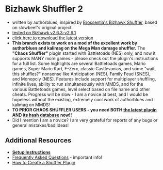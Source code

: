 # Bizhawk Shuffler 2
* written by authorblues, inspired by [Brossentia's Bizhawk Shuffler](https://github.com/brossentia/BizHawk-Shuffler), based on slowbeef's original project
* [tested on Bizhawk v2.6.3-v2.9.1](https://github.com/TASVideos/BizHawk/releases/)  
* [click here to download the latest version](https://github.com/authorblues/bizhawk-shuffler-2/archive/refs/heads/main.zip)
* **This branch exists to work on a mod of the excellent work by authorblues and kalimag on the Mega Man damage shuffler.** The **"Chaos Shuffler"** plugin started with Battletoads (NES) only, and now it supports MANY more games - please check out the plugin's instructions for a full list. Some highlights are several Battletoads games, Mario games, Super Mario Kart, F-Zero, classic Castlevanias, and some "wait, this shuffles?" nonsense like Anticipation (NES), Family Feud (SNES), and Monopoly (NES). Features include support for multiplayer shuffling, infinite lives, ability to run simultaneously with MMDS, and for the various Battletoads games, level select based on file name and other cheats. Progress will be slow - I am a novice at best, and I would be hopeless without the existing, extremely cool work of authorblues and kalimag on MMDS!
* **TO PRIOR CHAOS SHUFFLER USERS - you need BOTH [the latest plugin](https://github.com/Phiggle/bizhawk-shuffler-2/blob/battletoads-shuffler-plugin/plugins/chaos-damage-shuffler.lua) AND [its hash database](https://github.com/Phiggle/bizhawk-shuffler-2/blob/battletoads-shuffler-plugin/plugins/chaos-shuffler-hashes.dat) now!!**
* Did I mention I am a novice? I am very grateful for reports of any bugs or general mistakes/bad ideas!

## Additional Resources
* **[Setup Instructions](https://github.com/authorblues/bizhawk-shuffler-2/wiki/Setup-Instructions)**
* [Frequently Asked Questions](https://github.com/authorblues/bizhawk-shuffler-2/wiki/Frequently-Asked-Questions) - important info!
* [How to Create a Shuffler Plugin](https://github.com/authorblues/bizhawk-shuffler-2/wiki/How-to-Create-a-Shuffler-Plugin)
